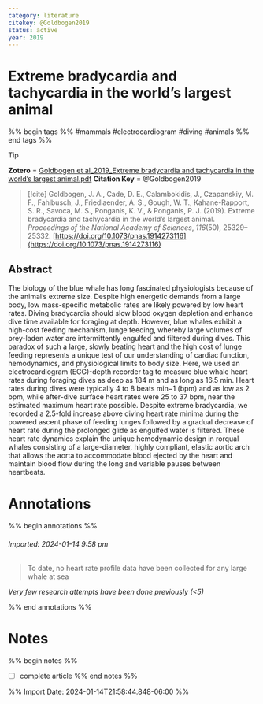 ```yaml
---
category: literature
citekey: @Goldbogen2019
status: active
year: 2019
---
```



# Extreme bradycardia and tachycardia in the world’s largest animal

%% begin tags %%
#mammals
#electrocardiogram
#diving
#animals
%% end tags %%

> [!tip]  
> **Zotero** = [Goldbogen et al_2019_Extreme bradycardia and tachycardia in the world’s largest animal.pdf](zotero://select/library/items/HSVEXM94)
> **Citation Key** = @Goldbogen2019

> [!cite]
> Goldbogen, J. A., Cade, D. E., Calambokidis, J., Czapanskiy, M. F., Fahlbusch, J., Friedlaender, A. S., Gough, W. T., Kahane-Rapport, S. R., Savoca, M. S., Ponganis, K. V., & Ponganis, P. J. (2019). Extreme bradycardia and tachycardia in the world’s largest animal. _Proceedings of the National Academy of Sciences_, _116_(50), 25329–25332. [https://doi.org/10.1073/pnas.1914273116](https://doi.org/10.1073/pnas.1914273116)


## Abstract
The biology of the blue whale has long fascinated physiologists because of the animal’s extreme size. Despite high energetic demands from a large body, low mass-specific metabolic rates are likely powered by low heart rates. Diving bradycardia should slow blood oxygen depletion and enhance dive time available for foraging at depth. However, blue whales exhibit a high-cost feeding mechanism, lunge feeding, whereby large volumes of prey-laden water are intermittently engulfed and filtered during dives. This paradox of such a large, slowly beating heart and the high cost of lunge feeding represents a unique test of our understanding of cardiac function, hemodynamics, and physiological limits to body size. Here, we used an electrocardiogram (ECG)-depth recorder tag to measure blue whale heart rates during foraging dives as deep as 184 m and as long as 16.5 min. Heart rates during dives were typically 4 to 8 beats min−1 (bpm) and as low as 2 bpm, while after-dive surface heart rates were 25 to 37 bpm, near the estimated maximum heart rate possible. Despite extreme bradycardia, we recorded a 2.5-fold increase above diving heart rate minima during the powered ascent phase of feeding lunges followed by a gradual decrease of heart rate during the prolonged glide as engulfed water is filtered. These heart rate dynamics explain the unique hemodynamic design in rorqual whales consisting of a large-diameter, highly compliant, elastic aortic arch that allows the aorta to accommodate blood ejected by the heart and maintain blood flow during the long and variable pauses between heartbeats.


# Annotations
%% begin annotations %%  
  
  
  
###### Imported: 2024-01-14 9:58 pm  
  
  
> To date, no heart rate profile data have been collected for any large whale at sea  

*Very few research attempts have been done previously (<5)*

  
  
%% end annotations %%

# Notes
%% begin notes %%
- [ ] complete article
%% end notes %%

%% Import Date: 2024-01-14T21:58:44.848-06:00 %%
